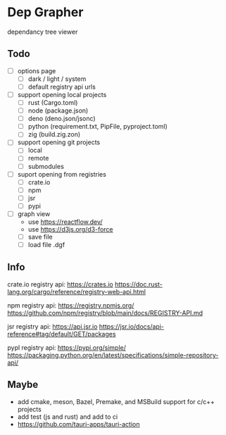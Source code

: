 # Dep Grapher

dependancy tree viewer

## Todo

- [ ] options page
  - [ ] dark / light / system
  - [ ] default registry api urls
- [ ] support opening local projects
  - [ ] rust (Cargo.toml)
  - [ ] node (package.json)
  - [ ] deno (deno.json/jsonc)
  - [ ] python (requirement.txt, PipFile, pyproject.toml)
  - [ ] zig (build.zig.zon)
- [ ] support opening git projects
  - [ ] local
  - [ ] remote
  - [ ] submodules
- [ ] suport opening from registries
  - [ ] crate.io
  - [ ] npm
  - [ ] jsr
  - [ ] pypi
- [ ] graph view
  - use <https://reactflow.dev/>
  - use <https://d3js.org/d3-force>
  - [ ] save file
  - [ ] load file .dgf

## Info

crate.io registry api: <https://crates.io> <https://doc.rust-lang.org/cargo/reference/registry-web-api.html>

npm registry api: <https://registry.npmjs.org/> <https://github.com/npm/registry/blob/main/docs/REGISTRY-API.md>

jsr registry api: <https://api.jsr.io> <https://jsr.io/docs/api-reference#tag/default/GET/packages>

pypl registry api: <https://pypi.org/simple/> <https://packaging.python.org/en/latest/specifications/simple-repository-api/>

## Maybe

- add cmake, meson, Bazel, Premake, and MSBuild support for c/c++ projects
- add test (js and rust) and add to ci
- <https://github.com/tauri-apps/tauri-action>
